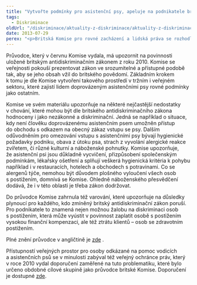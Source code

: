 ```yaml
---
title: "Vytvořte podmínky pro asistenční psy, apeluje na podnikatele britská organizace zabývající se lidskými právy"
tags:
  - Diskriminace
oldUrl: "/diskriminace/aktuality-z-diskriminace/aktuality-z-diskriminace-2013/vytvorte-podminky-pro-asistencni-psy-apeluje-na-podnikatele-britska-organizace-zabyvajici-s/"
date: 2013-07-29
perex: "<p>Britská Komise pro rovné zacházení a lidská práva se rozhodla informovat veřejnost o často přehlížených problémech v životě lidí se zdravotním postižením odkázaných na pomoc asistenčních psů. Učinila tak prostřednictvím průvodce cíleného především na podnikatele a provozovatele veřejných služeb. Jeho účelem má být především podpora těchto lidí na základě vytvoření takového tržního prostředí, ve kterém budou mít stejná práva a možnosti jako všichni ostatní zákazníci. </p>"
---
```


<!-- imported from the old website -->

<p class="align-blok">Průvodce, který v červnu Komise vydala, má upozornit na povinnosti uložené britským antidiskriminačním zákonem z roku 2010. Komise se veřejnosti pokouší prezentovat zákon ve srozumitelné a přístupné podobě tak, aby se jeho obsah vžil do britského povědomí. Základním krokem k tomu je dle Komise vytvoření takového prostředí v tržním i veřejném sektoru, které zajistí lidem doprovázeným asistenčními psy rovné podmínky jako ostatním.</p><p class="align-blok">Komise ve svém materiálu upozorňuje na některé nejčastější nedostatky v chování, které mohou být dle britského antidiskriminačního zákona hodnoceny i jako nezákonné a diskriminační. Jedná se například o situace, kdy není člověku doprovázenému asistenčním psem umožněn přístup do obchodu s odkazem na obecný zákaz vstupu se psy. Dalším odůvodněním pro omezování vstupu s asistenčními psy bývají hygienické požadavky podniku, obava z útoku psa, strach z vyvolání alergické reakce zvířetem, či různé kulturní a náboženské pohnutky. Komise upozorňuje, že asistenční psi jsou důkladně vycvičení, přizpůsobení společenským podmínkám, lékařsky ošetření a splňují veškerá hygienická kritéria k pohybu například i v restauracích, hotelech a obchodech s potravinami. Co se alergenů týče, nemohou být důvodem plošného vyloučení všech osob s postižením, domnívá se Komise. Ohledně náboženského přesvědčení dodává, že i v této oblasti je třeba zákon dodržovat.</p><p class="align-blok">Do průvodce Komise zahrnula též varování, které upozorňuje na důsledky plynoucí pro každého, kdo zmíněný britský antidiskriminační zákon poruší. Pro podnikatele to znamená nejen možnou žalobu na diskriminaci osob s postižením, která může vyústit v povinnost zaplatit osobě s postižením vysokou finanční kompenzaci, ale též ztrátu klientů – osob se zdravotním postižením.</p><p>Plné znění průvodce v angličtině je <a title="Otevření do nového okna" href="http://www.equalityhumanrights.com/uploaded_files/assistance_dogs_guide.pdf" target="_blank">zde</a> <img alt="" src="https://www.ochrance.cz/typo3/ext/od_linkdesc/icons/external.gif" class="od_linkdesc_icon_external" />. </p><p class="align-blok">Přístupností veřejných prostor pro osoby odkázané na pomoc vodicích a asistenčních psů se v minulosti zabýval též veřejný ochránce práv, který v roce 2010 vydal doporučení zaměřené na tuto problematiku, které bylo určeno obdobné cílové skupině jako průvodce britské Komise. Doporučení je dostupné <a href="http://www.ochrance.cz/fileadmin/user_upload/DISKRIMINACE/Doporuceni/31-10-DIS-JKV_doporuceni-psi.pdf">zde</a>.</p>
